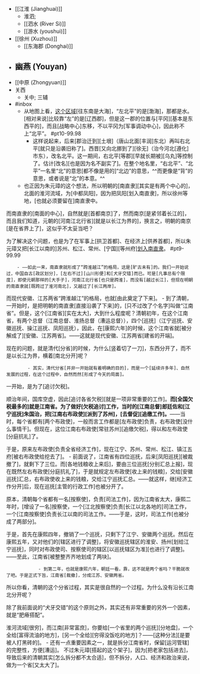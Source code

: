 - [[江淮 (Jianghuai)]]
    - 淮泗; 
    - [[泗水 (River Si)]]
    - [[游水 (youshui)]]
- [[徐州 (Xuzhou)]]
    - [[东海郡 (Donghai)]]
- 幽燕 (Youyan)
    - 
- [[中原 (Zhongyuan)]]
- 关西
    - 关中; 三辅
- #inbox
    - 从地图上看，[这个区域](https://www.zhihu.com/question/278657877/answer/403571195)[往东南是大海]，“左北平”的是[渤海]，那都是水。[相对来说]比较靠“左”的是[辽西郡]，但是这一郡的位置与[平冈][基本是东西平的]，而且[战略中心]东移，不以平冈为[军事调动中心]，因此称不上“北平”。 #pt10-99.98
        - 这样说起来，后来[郡治迁到][土垠]（唐山北面[丰润]东北）再叫右北平[就只是沿袭旧称了]。西晋[又向北挪到了][徐无]（治今河北[遵化]市东），改名北平。这一期间，右北平[等郡][早就长期被][乌丸]等控制了。估计[改名][也是因为名不副实了]。在整个地名里，“右北平”、“北平”一名里“北”的意思[都不像是用的]“北边”的意思，^^而更像是“背”的意思，或者说是“北”的本意。^^
    - 也正因为朱元璋的这个想法，所以明朝的[南直隶][其实是有两个中心的]，北面的淮河流域，为[中都凤阳]，因为把凤阳[划入南直隶]，所以徐州等地，[也就必须要留在]南直隶中。

而南直隶的[南面的中心]，自然就是[首都南京]了，然而南京[是紧邻着长江的]，而且我们知道，元朝的[河南江北行省][就是以长江为界的]，换言之，明朝的南京[是在省界上了]，这似乎不太妥当吧？

为了解决这个问题，也是为了在军事上[拱卫首都]、在经济上[供养首都]，所以朱元璋又把[长江以南的]苏州、松江、常州、[宁国][等州府][划入南直隶](https://www.zhihu.com/question/517028915/answer/2353973837)。 #pt9-99.99


        - ——如此一来，南直隶就形成了“跨淮越江”的格局，这是[旷古未有]的。我们一开始说过，中国自古[政区划分]，[左右不过][山川形便]和[犬牙交错]而已。可是[凡事总有个限度]，即使元朝那样的[大手子]，河南江北行省[也只是跨淮]，而没有[越过长江]，但现在明朝的南直隶就[既跨过了淮河南北]，又越过了[长江两岸]。

而现代安徽、江苏两省“跨淮越江”的格局，也就[由此奠定了下来]。
        - 到了清朝，一开始时，是把明朝的南直隶[直接沿袭了下来]的，[只不过改了个名字]叫做“江南省”。但是，这个[江南省][实在太大]，大到什么程度呢？清朝初年，在这个江南省，有两个总督（江南总督、淮扬总督（漕运总督）），四个[巡抚]（江宁巡抚、安徽巡抚、操江巡抚、凤阳巡抚），因此，在[康熙六年]的时候，这个江南省就[被分解成了][安徽、江苏两省]。——这就是现代安徽、江苏两省[建省的开端]。

现在的问题，就是清代[分省]的时候，为什么[竖着切了一刀]，东西分开了，而不是以长江为界，横着[南北分开]呢？


            - 其实，清代分省[并非一开始就有着明确的目的]，而是一个[延续许多年]、自然发展的过程，在这个过程中，自然而然[形成了今天的局面]。

一开始，是为了[追讨欠税]。

顺治年间，国库空虚，因此[追讨各省欠税][就是一项非常重要的工作]。__而[全国欠税最多的]就是江南省。为了做好[欠税追讨]工作，当时的[江南总督]郎廷佐和[江宁巡抚]朱国治，把[江南右布政使][派到了苏州]，[去督促][追缴工作]。__——当时，每个省都有[两个布政使]，一般而言工作都是[左布政使]负责，右布政使[没什么事情干]。但现在，这位江南右布政使[常驻苏州][追缴欠税]，得以和左布政使[分庭抗礼]了。

于是，原来左布政使[负责全省经济工作]，现在江宁、苏州、常州、松江、镇江五府[被右布政使给挖去了]。
                - 前面说了，江南省有四位巡抚，后来[凤阳巡抚][被裁撤了]，就剩下了三位。而[各地钱粮收上来后]，要由三位巡抚[分别汇总上报]，现在既然左右布政使[分庭抗礼了]，于是就规定左布政使[收上来的钱粮]，交给[安徽巡抚]汇总，右布政使收上来的钱粮，交给江宁巡抚汇总。——就这样，继[经济工作分开]后，现在巡抚[主管的行政工作]也被分开了。

原本，清朝每个省都有一名[按察使]，负责[司法工作]，因为江南省太大，康熙二年时，[增设了一名]按察使，一个[江北按察使]负责[长江以北各地的]司法工作，一个[江南按察使]负责长江以南的司法工作。——于是，这时，司法工作[也被分成了两部分]。

于是，首先在康熙四年，撤销了一个巡抚，只剩下了江宁、安徽两个巡抚。然后在康熙五年，又对他们的[辖区进行了调整]，将安徽巡抚辖区的淮安、扬州[划给江宁巡抚]，同时对布政使司、按察使司的辖区[以巡抚辖区为准][也进行了调整]。——至此，江南省[被整整齐齐地划成了两块]。


                - 到第二年，也就是康熙六年，朝廷一看，靠，这不就是两个省吗？干脆就改了吧。于是正式下旨，江南省[裁撤]，分成江苏、安徽两省。

所以你看，清朝的这个分省过程，其实是很自然的一个过程。为什么没有沿长江南北分开呢？

除了我前面说的“犬牙交错”的这个原则之外，其实还有非常重要的另外一个因素，就是“肥瘠搭配”。

淮河流域[很穷]，而江南[非常富庶]，你要给[一个省里的两个巡抚][分地盘]，一个全给[富得流油的地方]，[另一个全给][穷得没饭吃的地方]？——[这种分法][是要被人打黑砖的]。
        - 还有一点重要因素之一，就是拆分江南省时，保留[运河管辖]的完整性，方便[漕运]。
不过朱元璋[搭起的这个架子]，因为[把老家包括进去]，导致后来的清朝其实[怎么拆分都不太合适]，但不拆分，人口、经济和政治来说，做为一个省[又太大了]。
